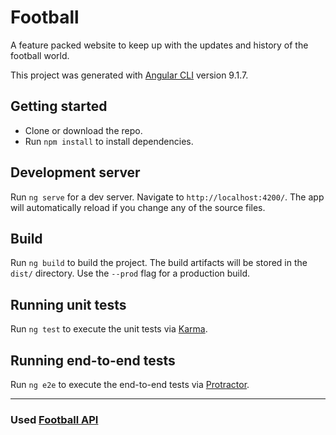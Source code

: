 # Football

A feature packed website to keep up with the updates and history of the football world.

This project was generated with [Angular CLI](https://github.com/angular/angular-cli) version 9.1.7.

## Getting started

+ Clone or download the repo. 
+ Run `npm install` to install dependencies.

## Development server

Run `ng serve` for a dev server. Navigate to `http://localhost:4200/`. The app will automatically reload if you change any of the source files.

## Build

Run `ng build` to build the project. The build artifacts will be stored in the `dist/` directory. Use the `--prod` flag for a production build.

## Running unit tests

Run `ng test` to execute the unit tests via [Karma](https://karma-runner.github.io).

## Running end-to-end tests

Run `ng e2e` to execute the end-to-end tests via [Protractor](http://www.protractortest.org/).


<hr/>

### Used [Football API](https://www.api-football.com/)

